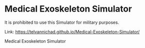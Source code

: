# Medical Exoskeleton Simulator
It is prohibited to use this Simulator for military purposes.

Link: https://telvannichad.github.io/Medical-Exoskeleton-Simulator/

Medical Exoskeleton Simulator
